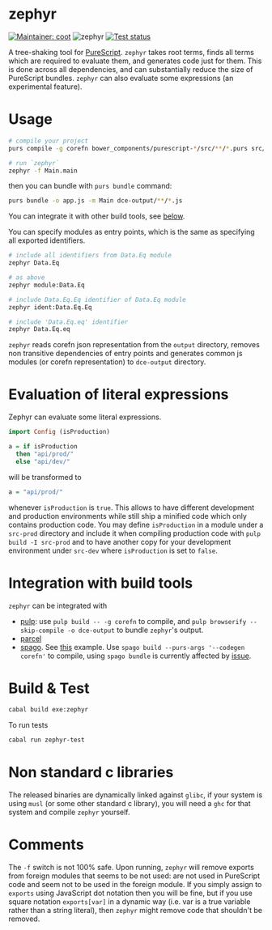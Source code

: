 # zephyr
[![Maintainer: coot](https://img.shields.io/badge/maintainer-coot-lightgrey.svg)](http://github.com/coot)
![zephyr](https://github.com/coot/zephyr/workflows/Haskell%20CI/badge.svg)
[![Test status](https://travis-ci.org/coot/zephyr.svg?branch=master)](https://travis-ci.org/coot/zephyr)

A tree-shaking tool for [PureScript](https://github.com/purescript/purescript).
`zephyr` takes root terms, finds all terms which are required to evaluate
them, and generates code just for them.  This is done across all dependencies,
and can substantially reduce the size of PureScript bundles.  `zephyr` can also
evaluate some expressions (an experimental feature).

# Usage
```sh
# compile your project
purs compile -g corefn bower_components/purescript-*/src/**/*.purs src/**/*.purs

# run `zephyr`
zephyr -f Main.main
```
then you can bundle with `purs bundle` command:

```sh
purs bundle -o app.js -m Main dce-output/**/*.js
```
You can integrate it with other build tools, see
[below](#Integration-with-build-tools).

You can specify modules as entry points, which is the same as specifying all
exported identifiers.

```sh
# include all identifiers from Data.Eq module
zephyr Data.Eq

# as above
zephyr module:Data.Eq

# include Data.Eq.Eq identifier of Data.Eq module
zephyr ident:Data.Eq.Eq

# include 'Data.Eq.eq' identifier
zephyr Data.Eq.eq
```

`zephyr` reads corefn json representation from the `output` directory, removes
non transitive dependencies of entry points and generates common js modules (or
corefn representation) to `dce-output` directory.

# Evaluation of literal expressions

Zephyr can evaluate some literal expressions.
```purescript
import Config (isProduction)

a = if isProduction
  then "api/prod/"
  else "api/dev/"
```
will be transformed to
```purescript
a = "api/prod/"
```
whenever `isProduction` is `true`.  This allows to have different
development and production environments while still ship a minified code which
only contains production code.  You may define `isProduction` in a module under
a `src-prod` directory and include it when compiling production code with `pulp
build -I src-prod` and to have another copy for your development environment
under `src-dev` where `isProduction` is set to `false`.

# Integration with build tools

`zephyr` can be integrated with

* [pulp](https://github.com/purescript-contrib/pulp): use
  `pulp build -- -g corefn` to compile, and `pulp browserify --skip-compile -o dce-output`
  to bundle `zephyr`'s output.
* [parcel](https://github.com/parcel-bundler/parcel)
* [spago](https://github.com/purescript/spago). See
  [this](https://github.com/thomashoneyman/purescript-halogen-realworld)
  example.  Use `spago build --purs-args '--codegen corefn'` to compile, using
  `spago bundle` is currently affected by
  [issue](https://github.com/purescript/spago/issues/216).

# Build & Test

```sh
cabal build exe:zephyr
```

To run tests

```sh
cabal run zephyr-test
```

# Non standard c libraries

The released binaries are dynamically linked against `glibc`, if your system is using `musl` (or some other standard c library), you will need a `ghc` for that system and compile `zephyr` yourself.

# Comments

The `-f` switch is not 100% safe.  Upon running, `zephyr` will remove exports from
foreign modules that seems to be not used: are not used in PureScript code and
seem not to be used in the foreign module.  If you simply assign to `exports`
using JavaScript dot notation then you will be fine, but if you use square
notation `exports[var]` in a dynamic way (i.e. var is a true variable rather
than a string literal), then `zephyr` might remove code that shouldn't be
removed.
